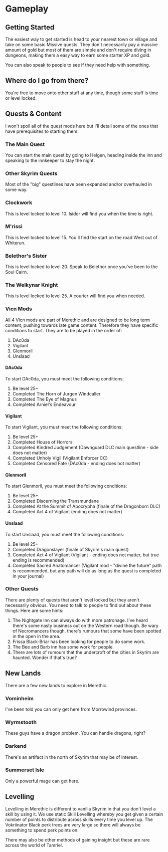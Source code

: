 # Gameplay

## Getting Started
The easiest way to get started is head to your nearest town or village and take on some basic Missive quests. They don't necessarily pay a massive amount of gold but most of them are simple and don't require diving in dungeons, making them a easy way to earn some starter XP and gold.

You can also speak to people to see if they need help with something.

## Where do I go from there?
You're free to move onto other stuff at any time, though some stuff is time or level locked.

## Quests & Content
I won't spoil all of the quest mods here but I'll detail some of the ones that have prerequisites to starting them.

### The Main Quest
You can start the main quest by going to Helgen, heading inside the inn and speaking to the innkeeper to stay the night.

### Other Skyrim Quests
Most of the "big" questlines have been expanded and/or overhauled in some way.

### Clockwork
This is level locked to level 10. Isidor will find you when the time is right.

### M'rissi
This is level locked to level 15. You'll find the start on the road West out of Whiterun.

### Belethor's Sister
This is level locked to level 20. Speak to Belethor once you've been to the Soul Cairn.

### The Welkynar Knight
This is level locked to level 25. A courier will find you when needed.

### Vicn Mods
All 4 Vicn mods are part of Merethic and are designed to be long term content, pushing towards late game content. Therefore they have specific conditions to start. They are to be played in the order of:
1. DAc0da
2. Vigilant
3. Glenmoril
4. Unslaad

#### DAc0da
To start DAc0da, you must meet the following conditions:
1. Be level 25+
2. Completed The Horn of Jurgen Windcaller
3. Completed The Eye of Magnus
4. Completed Arniel's Endeavour

#### Vigilant
To start Vigilant, you must meet the following conditions:
1. Be level 25+
2. Completed House of Horrors
3. Completed Kindred Judgement (Dawnguard DLC main questline - side does not matter)
4. Completed Unholy Vigil (Vigilant Enforcer CC)
5. Completed Censored Fate (DAc0da - ending does not matter)

#### Glenmoril
To start Glenmoril, you must meet the following conditions:
1. Be level 25+
2. Completed Discerning the Transmundane
3. Completed At the Summit of Apocrypha (finale of the Dragonborn DLC)
4. Completed Act 4 of Vigilant (ending does not matter)

#### Unslaad
To start Unslaad, you must meet the following conditions:
1. Be level 25+
2. Completed Dragonslayer (finale of Skyrim's main quest)
3. Completed Act 4 of Vigilant (Vigilant - ending does not matter, but true ending is recommended)
4. Completed Sacred Anatomancer (Vigilant mod - "divine the future" path is recommended, but any path will do as long as the quest is completed in your journal)

### Other Quests
There are plenty of quests that aren't level locked but they aren't necessarily obvious. You need to talk to people to find out about these things. Here are some hints:
1. The Nightgate Inn can always do with more patronage. I've heard there's some nasty business out on the Western road though. Be wary of Necromancers though, there's rumours that some have been spotted in the open in the area.
2. Frissa Black-Briar has been looking for people to do some work.
3. The Bee and Barb inn has some work for people.
4. There are lots of rumours that the undercroft of the cities in Skyrim are haunted. Wonder if that's true?

## New Lands
There are a few new lands to explore in Merethic.

### Vominheim
I've been told you can only get here from Morrowind provinces.

### Wyrmstooth
These guys have a dragon problem. You can handle dragons, right?

### Darkend
There's an artifact in the north of Skyrim that may be of interest.

### Summerset Isle
Only a powerful mage can get here.

## Levelling
Levelling in Merethic is different to vanilla Skyrim in that you don't level a skill by using it. We use static Skill Levelling whereby you get given a certain number of points to distribute across skills every time you level up. The Vokriinator Black perk trees are very large so there will always be something to spend perk points on.

There may also be other methods of gaining insight but these are rare across the world of Tamriel.